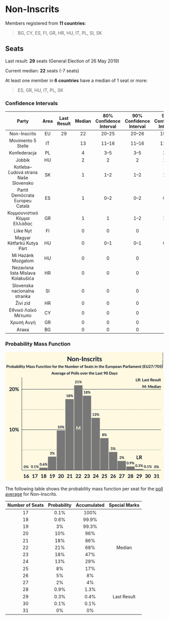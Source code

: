 # Non-Inscrits

Members registered from **11 countries**:

> BG, CY, ES, FI, GR, HR, HU, IT, PL, SI, SK

## Seats

Last result: **29** seats (General Election of 26 May 2019)

Current median: **22** seats (-7 seats)

At least one member in **6 countries** have a median of 1 seat or more:

> ES, GR, HU, IT, PL, SK

### Confidence Intervals

| Party | Area | Last Result | Median | 80% Confidence Interval | 90% Confidence Interval | 95% Confidence Interval | 99% Confidence Interval |
|:-----:|:----:|:-----------:|:------:|:-----------------------:|:-----------------------:|:-----------------------:|:-----------------------:|
| Non-Inscrits | EU | 29 | 22 | 20–25 | 20–26 | 19–27 | 18–28 |
| Movimento 5 Stelle | IT | | 13 | 11–16 | 11–16 | 11–17 | 10–18 |
| Konfederacja | PL | | 4 | 3–5 | 3–5 | 3–5 | 3–6 |
| Jobbik | HU | | 2 | 2 | 2 | 1–3 | 1–3 |
| Kotleba–Ľudová strana Naše Slovensko | SK | | 1 | 1–2 | 1–2 | 1–2 | 1–2 |
| Partit Demòcrata Europeu Català | ES | | 1 | 0–2 | 0–2 | 0–2 | 0–2 |
| Κομμουνιστικό Κόμμα Ελλάδας | GR | | 1 | 1 | 1–2 | 1–2 | 1–2 |
| Liike Nyt | FI | | 0 | 0 | 0 | 0 | 0 |
| Magyar Kétfarkú Kutya Párt | HU | | 0 | 0–1 | 0–1 | 0–1 | 0–1 |
| Mi Hazánk Mozgalom | HU | | 0 | 0 | 0 | 0 | 0 |
| Nezavisna lista Mislava Kolakušića | HR | | 0 | 0 | 0 | 0 | 0 |
| Slovenska nacionalna stranka | SI | | 0 | 0 | 0 | 0 | 0 |
| Živi zid | HR | | 0 | 0 | 0 | 0 | 0 |
| Εθνικό Λαϊκό Μέτωπο | CY | | 0 | 0 | 0 | 0 | 0 |
| Χρυσή Αυγή | GR | | 0 | 0 | 0 | 0 | 0–1 |
| Атака | BG | | 0 | 0 | 0 | 0 | 0 |

### Probability Mass Function

![Graph with seats probability mass function not yet produced](average-2020-05-31-seats-pmf-non-inscrits.png "Seats Probability Mass Function")

The following table shows the probability mass function per seat for the [poll average](average-2020-05-31.html) for Non-Inscrits.

| Number of Seats | Probability | Accumulated | Special Marks |
|:---------------:|:-----------:|:-----------:|:-------------:|
| 17 | 0.1% | 100% |  |
| 18 | 0.6% | 99.9% |  |
| 19 | 3% | 99.3% |  |
| 20 | 10% | 96% |  |
| 21 | 18% | 86% |  |
| 22 | 21% | 68% | Median |
| 23 | 18% | 47% |  |
| 24 | 13% | 29% |  |
| 25 | 8% | 17% |  |
| 26 | 5% | 8% |  |
| 27 | 2% | 4% |  |
| 28 | 0.9% | 1.3% |  |
| 29 | 0.3% | 0.4% | Last Result |
| 30 | 0.1% | 0.1% |  |
| 31 | 0% | 0% |  |


